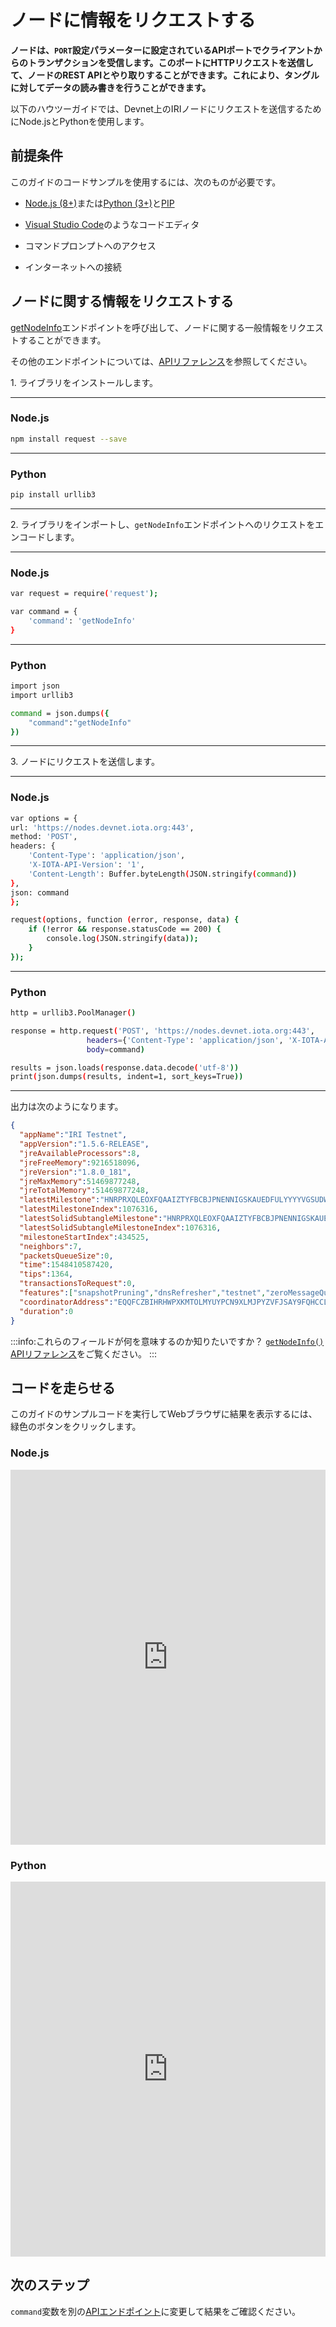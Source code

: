 # ノードに情報をリクエストする
<!-- # Request information from a node -->

**ノードは、`PORT`設定パラメーターに設定されているAPIポートでクライアントからのトランザクションを受信します。このポートにHTTPリクエストを送信して、ノードのREST APIとやり取りすることができます。これにより、タングルに対してデータの読み書きを行うことができます。**
<!-- **Nodes wait to receive transactions from clients on the API port that's set in the `PORT` configuration parameter. You can send HTTP requests to this port to interact with a node's REST API, which allows you to read/write data to the Tangle.** -->

以下のハウツーガイドでは、Devnet上のIRIノードにリクエストを送信するためにNode.jsとPythonを使用します。
<!-- In the following how-to guide we use Node.js and Python to send requests to an IRI node on the Devnet. -->

## 前提条件
<!-- ## Prerequisites -->

このガイドのコードサンプルを使用するには、次のものが必要です。
<!-- To use the code samples in this guide, you must have the following: -->

* [Node.js (8+)](https://nodejs.org/en/)または[Python (3+)](https://www.python.org/downloads/)と[PIP](https://pip.pypa.io/en/stable/installing/)
<!-- * [Node.js (8+)](https://nodejs.org/en/) or [Python (3+)](https://www.python.org/downloads/) and [PIP](https://pip.pypa.io/en/stable/installing/) -->
* [Visual Studio Code](https://code.visualstudio.com/Download)のようなコードエディタ
<!-- * A code editor such as [Visual Studio Code](https://code.visualstudio.com/Download) -->
* コマンドプロンプトへのアクセス
<!-- * Access to a command prompt -->
* インターネットへの接続
<!-- * An Internet connection -->

## ノードに関する情報をリクエストする
<!-- ## Request information about the node -->

[getNodeInfo](../references/api-reference.md#getnodeinfo)エンドポイントを呼び出して、ノードに関する一般情報をリクエストすることができます。
<!-- You can call the [getNodeInfo](../references/api-reference.md#getnodeinfo) endpoint to request general information about the node. -->

その他のエンドポイントについては、[APIリファレンス](../references/api-reference.md)を参照してください。
<!-- For more endpoints, see the [API reference](../references/api-reference.md). -->

1\. ライブラリをインストールします。
<!-- 1\. Install the libraries -->

--------------------
### Node.js

```bash
npm install request --save
```
---
### Python

```bash
pip install urllib3
```
--------------------

2\. ライブラリをインポートし、`getNodeInfo`エンドポイントへのリクエストをエンコードします。
<!-- 2\. Import the libraries and encode a request to the `getNodeInfo` endpoint -->

--------------------
### Node.js

```bash
var request = require('request');

var command = {
    'command': 'getNodeInfo'
}
```
---
### Python

```bash
import json
import urllib3

command = json.dumps({
    "command":"getNodeInfo"
})
```
--------------------

3\. ノードにリクエストを送信します。
<!-- 3\. Send the request to the node -->

--------------------
### Node.js

```bash
var options = {
url: 'https://nodes.devnet.iota.org:443',
method: 'POST',
headers: {
    'Content-Type': 'application/json',
    'X-IOTA-API-Version': '1',
    'Content-Length': Buffer.byteLength(JSON.stringify(command))
},
json: command
};

request(options, function (error, response, data) {
    if (!error && response.statusCode == 200) {
        console.log(JSON.stringify(data));
    }
});
```
---
### Python

```bash
http = urllib3.PoolManager()

response = http.request('POST', 'https://nodes.devnet.iota.org:443',
                 headers={'Content-Type': 'application/json', 'X-IOTA-API-Version': '1'},
                 body=command)

results = json.loads(response.data.decode('utf-8'))
print(json.dumps(results, indent=1, sort_keys=True))
```
--------------------

出力は次のようになります。
<!-- The output should display something like the following: -->
```json
{
  "appName":"IRI Testnet",
  "appVersion":"1.5.6-RELEASE",
  "jreAvailableProcessors":8,
  "jreFreeMemory":9216518096,
  "jreVersion":"1.8.0_181",
  "jreMaxMemory":51469877248,
  "jreTotalMemory":51469877248,
  "latestMilestone":"HNRPRXQLEOXFQAAIZTYFBCBJPNENNIGSKAUEDFULYYYYVGSUDWLYZVNZTPTFV9OCP9DAMNVJ9JYMOA999",
  "latestMilestoneIndex":1076316,
  "latestSolidSubtangleMilestone":"HNRPRXQLEOXFQAAIZTYFBCBJPNENNIGSKAUEDFULYYYYVGSUDWLYZVNZTPTFV9OCP9DAMNVJ9JYMOA999",
  "latestSolidSubtangleMilestoneIndex":1076316,
  "milestoneStartIndex":434525,
  "neighbors":7,
  "packetsQueueSize":0,
  "time":1548410587420,
  "tips":1364,
  "transactionsToRequest":0,
  "features":["snapshotPruning","dnsRefresher","testnet","zeroMessageQueue","tipSolidification","RemotePOW"],
  "coordinatorAddress":"EQQFCZBIHRHWPXKMTOLMYUYPCN9XLMJPYZVFJSAY9FQHCCLWTOLLUGKKMXYFDBOOYFBLBI9WUEILGECYM",
  "duration":0
}
```

:::info:これらのフィールドが何を意味するのか知りたいですか？
[`getNodeInfo()` APIリファレンス](root://iri/0.1/references/api-reference.md#getnodeinfo)をご覧ください。
:::
<!-- :::info:Want to know what these fields mean? -->
<!-- [Take a look at the `getNodeInfo()` API reference](root://iri/0.1/references/api-reference.md#getnodeinfo). -->
<!-- ::: -->

## コードを走らせる
<!-- ## Run the code -->

このガイドのサンプルコードを実行してWebブラウザに結果を表示するには、緑色のボタンをクリックします。
<!-- Click the green button to run the sample code in this guide and see the results in the web browser. -->

### Node.js

<iframe height="600px" width="100%" src="https://repl.it/@jake91/Interact-with-a-node-Nodejs?lite=true" scrolling="no" frameborder="no" allowtransparency="true" allowfullscreen="true" sandbox="allow-forms allow-pointer-lock allow-popups allow-same-origin allow-scripts allow-modals"></iframe>

### Python

<iframe height="600px" width="100%" src="https://repl.it/@jake91/Interact-with-a-node?lite=true" scrolling="no" frameborder="no" allowtransparency="true" allowfullscreen="true" sandbox="allow-forms allow-pointer-lock allow-popups allow-same-origin allow-scripts allow-modals"></iframe>

## 次のステップ
<!-- ## Next steps -->

`command`変数を別の[APIエンドポイント](../references/api-reference.md)に変更して結果をご確認ください。
<!-- Change the `command` variable to a different [API endpoint](../references/api-reference.md) and see the results. -->
